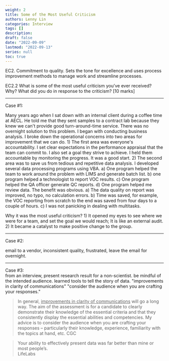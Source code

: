 ```yaml
---
weight: 2
title: Some of the Most Useful Criticism
authors: Lenny Lin
categories: Interview 
tags: []
description: 
draft: false
date: "2022-09-09"
lastmod: "2022-09-13"
series: null
toc: true
---
```



EC2. Commitment to quality. Sets the tone for excellence and uses process improvement methods to manage work and streamline processes.  

EC2.2 What is some of the most useful criticism you’ve ever received? Why? What did you do in response to the criticism? [10 marks]

<!--more-->

---

Case #1:

Many years ago when I sat down with an internal client during a coffee time at AECL.  He told me that they sent samples to a contract lab because they knew we can't provide good turn-around-time service.  There was no overnight solution to this problem.  I began with conducting business analysis.  I broke down the operational concerns into two areas for improvement that we can do. 1) The first area was everyone's accountability.  I set clear expectations in the performance appraisal that the team can commit to.  I also set a goal they strive to achieve. I held them accountable by monitoring the progress. It was a good start.  2) The second area was to save us from tedious and repetitive data analysis.  I developed several data processing programs using VBA.  a) One program helped the team to work around the problem with LIMS and generate batch list. b) one program helped a technologist to report VOC results. c) One program helped the QA officer generate QC reports. d) One program helped me review data.  The benefit was obvious.  a) The data quality on report was improved, no typo, no calculation errors.  b) Time was saved, for example, the VOC reporting from scratch to the end was saved from four days to a couple of hours. c) I was not panicking in dealing with multitasks.

Why it was the most useful criticism? 1) It opened my eyes to see where we were for a team, and set the goal we would reach; It is like an external audit.  2) It became a catalyst to make positive change to the group.

---

Case #2:  

email to a vendor, inconsistent quality, frustrated, leave the email for overnight.

---
Case #3:  
from an interview, present research result for a non-scientist.  be mindful of the intended audience. learned tools to tell the story of data.  "improvements in clarity of communications" "consider the audience when you are crafting your responses."

>In general, <u>improvements in clarity of communications</u> will go a long way.  The aim of the assessment is for a candidate to clearly demonstrate their knowledge of the essential criteria and that they consistently display the essential abilities and competencies.  My advice is to consider the audience when you are crafting your responses – particularly their knowledge, experience, familiarity with the topics at hand, etc.
>CGC


>Your ability to effectively present data was far better than mine or most people’s.  
>LifeLabs

